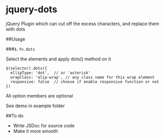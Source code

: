 jquery-dots
===========

jQuery Plugin which can cut off the excess characters, and replace them with dots

##Usage

###`$.fn.dots`

Select the elements and apply dots() method on it
```
$(selector).dots({
  ellipType: 'dot',  // or 'asterisk'
  wrapClass: 'elip-wrap', // any class name for this wrap element
  responsive: false  // choose if enable responsive function or not
})
```
All option members are optional

See demo in example folder 

##To do

* Write JSDoc for source code
* Make it more smooth
